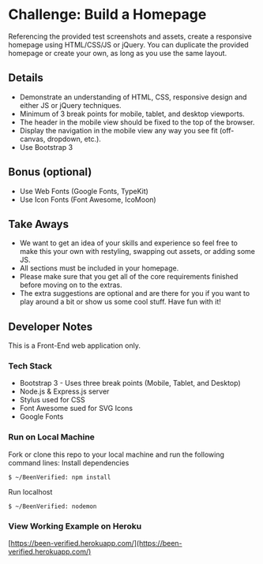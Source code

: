 # Challenge: Build a Homepage
Referencing the provided test screenshots and assets, create a responsive homepage using HTML/CSS/JS or jQuery. You can duplicate the provided homepage or create your own, as long as you use the same layout.

## Details
- Demonstrate an understanding of HTML, CSS, responsive design and either JS or jQuery techniques.
- Minimum of 3 break points for mobile, tablet, and desktop viewports.
- The header in the mobile view should be fixed to the top of the browser.
- Display the navigation in the mobile view any way you see fit (off-canvas, dropdown, etc.).
- Use Bootstrap 3

## Bonus (optional)
- Use Web Fonts (Google Fonts, TypeKit)
- Use Icon Fonts (Font Awesome, IcoMoon)

## Take Aways
- We want to get an idea of your skills and experience so feel free to make this your own with restyling, swapping out assets, or adding some JS.
- All sections must be included in your homepage.
- Please make sure that you get all of the core requirements finished before moving on to the extras.
- The extra suggestions are optional and are there for you if you want to play around a bit or show us some cool stuff. Have fun with it!

## Developer Notes
This is a Front-End web application only.

### Tech Stack
- Bootstrap 3 - Uses three break points (Mobile, Tablet, and Desktop)
- Node.js & Express.js server
- Stylus used for CSS
- Font Awesome sued for SVG Icons
- Google Fonts

### Run on Local Machine
Fork or clone this repo to your local machine and run the following command lines:
Install dependencies
```
$ ~/BeenVerified: npm install
```
Run localhost
```
$ ~/BeenVerified: nodemon
```

### View Working Example on Heroku
[https://been-verified.herokuapp.com/](https://been-verified.herokuapp.com/)
